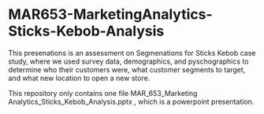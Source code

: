 # MAR653-MarketingAnalytics-Sticks-Kebob-Analysis

This presenations is an assessment on Segmenations for Sticks Kebob case study, where we used survey data, demographics, and pyschographics to determine who their customers were, what customer segments to target, and what new location to open a new store. 

This repository only contains one file MAR_653_Marketing Analytics_Sticks_Kebob_Analysis.pptx , which is a powerpoint presentation. 



